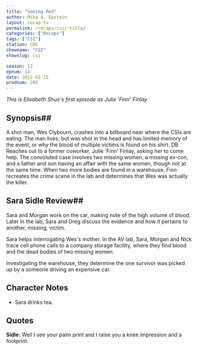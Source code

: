 ```yaml
---
title: "Seeing Red"
author: Mika A. Epstein
layout: recap-tv
permalink: /recaps/csi/:title/
categories: ["Recaps"]
tags: ["CSI"]
station: CBS
showname: "CSI"
showslug: csi

season: 12  
epnum: 14  
date: 2012-02-15
prodnum: 265  
---
```


_This is Elisabeth Shue's first episode as Julie 'Finn' Finlay_

## Synopsis## 

A shot man, Wes Clybourn, crashes into a billboard near where the CSIs are eating. The man lives, but was shot in the head and has limited memory of the event, or why the blood of multiple victims is found on his shirt. DB Reaches out to a former coworker, Julie 'Finn' Finlay, asking her to come help. The convoluted case involves two missing women, a missing ex-con, and a father and son having an affair with the same women, though not at the same time. When two more bodies are found in a warehouse, Finn recreates the crime scene in the lab and determines that Wes was actually the killer.

## Sara Sidle Review## 

Sara and Morgan work on the car, making note of the high volume of blood. Later in the lab, Sara and Greg discuss the evidence and how it pertains to another, missing, victim.

Sara helps interrogating Wes's mother. In the AV lab, Sara, Morgan and Nick trace cell phone calls to a company storage facility, where they find blood and the dead bodies of two missing women.

Investigating the warehouse, they determine the one survivor was picked up by a someone driving an expensive car.

## Character Notes

* Sara drinks tea.

## Quotes

**Sidle:** Well I see your palm print and I raise you a knee impression and a footprint.  